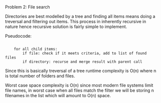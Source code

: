 Problem 2: File search

Directories are best modelled by a tree and finding all items means doing a treversal and filtering out items. This process in inherently recursive in nature hence recursive solution is fairly simple to implement.

Pseudocode:

```create a list to store found files

    for all child items:
        if file: check if it meets criteria, add to list of found files
        if directory: recurse and merge result with parent call
```

Since this is basically treversal of a tree runtime complexity is O(n) where n is total number of folders and files.

Worst case space complexity is O(n) since most modern file systems limit file names, in worst case when all files match the filter we will be storing n filenames in the list which will amount to O(n) space.
